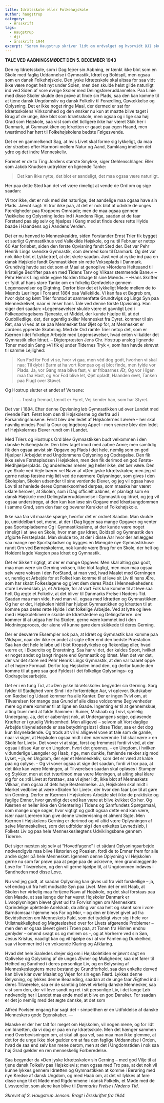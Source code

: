 ```yaml
---
title: Idrætsskole eller Folkehøjskole
author: haugstrup
category:
  - Årsskrift
tags:
  - Haugstrup
  - dji
  - årsskrift 1944
excerpt: "Søren Haugstrup skriver lidt om ordvalget og hvorvidt DJI skulle opfattes som en højskole."
---
```


**TALE VED AABNINGSMØDET DEN 5. DECEMBER 1943**

Den ny Idrætsskole, som i Dag fejrer sin Aabning, er tænkt ikke blot som en Skole med faglig Uddannelse i Gymnastik, Idræt og Boldspil, men ogsaa som en dansk Folkehøjskole. Den jyske Idrætsskole skal altsaa for saa vidt ikke være noget helt nyt under Solen, men den skulde helst glide naturligt ind ved Siden af vore øvrige Skoler med Delingsføreruddannelse. Paa Linie med disse Skoler skulde den prøve at finde sin Plads, saa den kan komme til at tjene dansk Ungdomsliv og dansk Folkeliv til Forædling, Opvækkelse og Oplysning. Det er ikke noget ringe Maal, der dermed er sat for Idrætsskolens Virksomhed og den ønsker nu kun at maatte blive taget i Brug af de unge, ikke blot som Idrætsskole, men ogsaa og i lige saa høj Grad som Højskole, saa vist som det tidligere ikke har været Skik her i Danmark, at Gymnastikken og Idrætten er gaaet paa egen Haand, men tværtimod har hørt til Folkehøjskolens bedste Følgesvende.

Det er en gammelkendt Sag, at hvis Livet skal forme sig lykkeligt, da maa der stræbes efter Harmoni mellem Natur og Aand, Samklang imellem det ydre og det indre Menneskeliv. <p>Forenet er de to Ting Jordens største Smykke</q>, siger Oehlenschläger. Eller som Jakob Knudsen udtrykker en lignende Tanke:

> Det kan ikke nytte, det blot er aandeligt, det maa ogsaa være naturligt.

Her paa dette Sted kan det vel være rimeligt at vende de Ord om og sige saadan:

Vi tror ikke, det er nok med det naturlige; det aandelige maa ogsaa have sin Plads. Jævnt sagt: Vi tror ikke paa, at det er nok blot at udvikle de unges Færdigheder paa Kroppens Omraade; men de maa ogsaa gennem Vækkelse og Oplysning ledes ind i Aandens Rige, saadan at de faar Forstand paa sig selv og hjælpes i Gang med at finde deres rette Hylde baade i Haandens og i Aandens Verden.

Det er nu henved to Menneskealdre, siden Forstander Ernst Trier fik bygget et særligt Gymnastikhus ved Vallekilde Højskole, og nu til Februar er netop 60 Aar forløbet, siden den første Opvisning fandt Sted der. Det var Pehr Henrik Lings svenske Gymnastik, som dermed kom til Danmark. Og det var nok ikke blot et Lykketræf, at det skete saadan. Just ved at rykke ind paa en dansk Højskole fandt Gymnastikken sin rette Vokseplads i Danmark. Grundtvig havde sat det som et Maal at genoplive »Nordens Helteaand til kristelige Bedrifter paa en med Tidens Tarv og Vilkaar stemmende Bane.« – Pehr Henrik Ling vilde »give Norden tilbage til sine Mænd«. – –Hans Skrifter er fyldt af hans store Tanke om en folkelig Genfødelse gennem Legemsøvelser og Digtning. Derfor blev det et lykkeligt Møde mellem de to Mænds Lærlinge i Foraaret 1884 paa Vallekilde. Vi kan faa et Begreb om, hvor dybt og kønt Trier forstod at sammenfatte Grundtvigs og Lings Syn paa Menneskelivet, naar vi læser hans Tale ved denne første Opvisning. Han siger deri saadan: »Legemsøvelser skulde være et gavnligt Led i Folkeopdragelsens Tjeneste, et Middel, der kunde hjælpe til, at det Gudbilledlige, det, der egentlig skiller Mennesket fra Dyret. kommer til sin Ret, saa vi ved at se paa Mennesket faar Øjet op for, at Mennesket er Jordens ypperste Skabning. Med de Ord ramte Trier netop det, som er Kærnen i det folkelige Arbejde med Legemsøvelser, hvad enten vi kalder det Gymnastik eller Idræt. – Digterpræsten Jens Chr. Hostrup anslog lignende Toner med sin Sang »Vi fik ej under Tidernes Tryk «, som han havde skrevet til samme Lejlighed:

> Kun Fod for Fod vi se, hvor vi gaa,
> men véd dog godt, hvorhen vi skal naa;
> Til dybt i Barm at ha vort Kompas
> og ej blot finde, men fylde vor Plads.
> Ja, vor Gang maa blive fast, vi er fribaarnes Æt,
> Og vor Higen maa faa Hast, og Vor Fod blive let,
> Øjet opladt, Haanden øvet, Tanken paa Flugt over Støvet.

Og Hostrup slutter et andet af Versene:

> … Trøstig fremad, tændt er Fyret, Vej kender han, som har Styret.

Det var i 1884. Efter denne Opvisning løb Gymnastikken ud over Landet med rivende Fart. Først kom den til Højskolerne og derfra ud i Forsamlingshusene. Først blev den ledet af Højskolernes Lærere – her skal navnlig mindes Poul la Cour og Ingeborg Appel – men senere blev den ledet af Højskolernes Elever rundt om i Landet.

Med Triers og Hostrups Ord blev Gymnastikken budt velkommen i den danske Folkehøjskole. Den blev taget imod med aabne Arme; men samtidig fik den ogsaa anvist sin Opgave og Plads i det hele, nemlig som en god Hjælper i Arbejdet med Ungdommens Oplysning og Opdragelse. Den fik ikke selve Førstepladsen i Højskolen, men den fik derimod en god Første-Medhjælperplads. Og anderledes mener jeg heller ikke, det bør være. Den nye Skole ved Vejle bærer vel Navn af »Den jyske Idrætsskole«; men jeg vil gerne netop fæstne mig lidt ved de nærmere Oplysninger, som gives i den Skoleplan, Skolen udsender til sine vordende Elever, og jeg vil ogsaa have Lov til at henlede deres Opmærksomhed derpaa, som maaske har været uklare herover, at Skolen, som i Dag officielt aabnes, er planlagt som en dansk Højskole med Delingsføreruddannelse i Gymnastik og Idræt, og jeg vil ogsaa understrege, at den kun kan løse sin Opgave med Idrætsungdommen i samme Grad, som den faar og bevarer Karakter af Folkehøjskole.

Ikke saa faa vil maaske spørge, hvorfor det er ordnet Saadan. Man skulde jo, umiddelbart set, mene, at der i Dag ligger saa mange Opgaver og venter paa Sportspladserne Og i Gymnastiksalene, at der kunde være noget rimeligt i at lave en Skole, hvor man gav Idræt, Boldspil og Gymnastik den afgjorte Førsteplads. Man skulde tro, at der i disse Aar hvor der anlægges saa mange nye Sportspladser og bygges en Mængde nye Gymnastikhuse rundt Om ved Børneskolerne, nok kunde være Brug for en Skole, der helt og Holdent lagde Vægten paa Idræt og Gymnastik.

Det er Sikkert rigtigt, at der er mange Opgaver. Men skal alting gaa godt, maa man være sin Gerning voksen, ikke blot fagligt, men man maa ogsaa selv være voksen i den ForStand, at man ved, hvad Maalet med Gerningen er, nemlig et Arbejde for at Folket kan komme til at leve sit Liv til hans Ære, som har skabt Folkeslagene og givet dem deres Plads i Menneskehedens store Levnedsløb, ja, et Arbejde, for at vort Folk kan komme til at leve saa helt Og ægte et Folkeliv, at det bliver til Danmarks Frelse i Nødens Tid. Saadan maa man vide, hvad man vil, ogsaa med Idrætten og Gymnastikken. Og her er det, Højskolen hidtil har hjulpet Gymnastikken og Idrætten til at komme paa deres rette Hylde i det folkelige Arbejde. Ved at lytte og leve med i Højskoletimerne skulde de Idrætsledere og Delingsførere. der kommer til at udgaa her fra Skolen, gerne være kommet ind i den Modningsproces, der alene vil kunne gøre dem skikkede til deres Gerning.

Der er desværre Eksempler nok paa, at Idræt og Gymnastik kan komme paa Vildspor, naar der ikke er andet at sigte efter end den bedste Præstation. Saa kan det hele le løbe ud i blot Kropsdyrkelse og Rekordjag eller, hvad værre er, i Eksercits og Ensretning. Saa har vi det, der kaldes Sport, hvilket er noget andet og langt ringere end Gymnastik og Idræt. Men det var det, der var det store ved Pehr Henrik Lings Gymnastik, at den var baaret oppe af et højere Formaal. Derfor tog Højskolen imod den, og derfor kunde den komme til at gøre saa god Fyldest i det folkelige Oplysnings- og Opdragelsesarbejde.

Det er i en tung Tid, at »Den jyske Idrætsskole« begynder sin Gerning. Sorg fylder til Stadighed vore Sind i de forfærdelige Aar, vi oplever. Budskaber om Rædsel og Udaad kommer fra alle Kanter. Der er ingen Tvivl om, at Tilværelsen for mange paa Grund af alle disse voldsomme Begivenheder mere og mere kommer til at ligne en Gaade. Ingenting er til at gennemskue, alting truer med at falde Sammen i Ruiner, Mishaab og Tvivl, sjælelig Undergang. Ja, det er aabenlyst nok, at Undergangens sejge, opløsende Kræfter er i gruelig Virksomhed. Men alligevel – selvom alt Vort daglige Arbejde tilsyneladende er saa betydningsløst i disse Tider, saa er det dog kun tilsyneladende. Og trods alt vil vi alligevel vove at tale som de gamle, naar vi siger, at Højskolen ogsaa midt i den nærværende Tid skal være » en Skole for Livet«. Det vover vi at sige, først og fremmest fordi vi véd, at der ogsaa i disse Aar er en Ungdom, hvori det grønnes, – en Ungdom, i hvilken vidunderlige Længsler og Haab, rige, men dunkle, famlende rækker sig mod Lyset, – ja, en Ungdom, der ejer et Menneskeliv, som det er værd at kalde paa og oplyse. – Og vi vover ogsaa at sige det saadan, fordi vi tror paa, at det ikke kan være Meningen, at Tilværelsen saadan skal opløses i Stumper og Stykker, men at det tværtimod maa være Meningen, at alting skal klare sig for os »til Livet at forstaa«, saa vi øjner lidt, ikke blot af Menneskets Vilkaar, men ogsaa af dets høje Bestemmelse. Ja, Højskolen skal midt i Mørket vedblive at være »Skolen for Livet«, dér hvor den faar Lov til at gøre sin Gerning. Derfor er Kærnen i Højskolens Arbejde slet ikke de praktiske og faglige Emner, hvor gavnligt det end kan være at blive kvikket Op her. Og Kærnen er heller ikke den Orientering i Tidens og Samfundets Spørgsmaal, som mange unge søger, hvor vigtigt og godt ogsaa dette end kan være, især naar Læreren kan give denne Undervisning et alment Sigte. Men Kærnen i Højskolens Gerning er derimod og vil altid være Oplysningen af selve Menneskelivet, som det udfolder sig i den enkeltes Levnedsløb, i Folkets Liv og paa hele Menneskeslægtens Udviklingsbane gennem Tiderne.

Det siger næsten sig selv at “Hovedfagene” i et sådant Oplysningsarbejde nødvendigvis maa blive Historien og Poesien, fordi de to Emner frem for alle andre sigter på hele Mennesket. Igennem denne Oplysning vil Højskolen gerne nu som før prøve paa at pege paa de uskrevne, men grundlæggende Love for Tilværelsen, og den vil gerne hjælpe til, at Ungdommen indøves i Sandheden mod disse Love.

Nu ved jeg godt, at saadan Oplysning kan gives ud fra vidt forskellige – ja, vel endog ud fra helt modsatte Syn paa Livet. Men det er mit Haab, at Skolen her virkelig maa fortjene Navn af Højskole, og det skal forstaas paa den Maade, at saa længe der har været Højskoler Danmark er Livsoplysningen blevet givet ud fra Forvisningen om Menneskets Oprindelige uplettede Adelskab, da alting var saa helt og skønt som i vore Barndomsaar hjemme hos Far og Mor, – og den er blevet givet ud fra Bevidstheden om Menneskets Fald, som det tydeligt viser sig i hele vor Utilstrækkelighed og Magtesløshed over for Livets afgørende Problemer – men den er ogsaa blevet givet i Troen paa, at Tonen fra Himlen endnu genlyder – omend svagt os og mellem os -,  og at Vorherre ved sin Søn, Jesus Kristus, naadigt kan og vil hjælpe os i al vor Famlen og Dunkelhed, saa vi kommer ind i en voksende Klaring og Afklaring.

Hvad det hele Saaledes drejer sig om i Højskoletiden er jævnt sagt en Oplivelse og Oplysning af de unges Ævner og Muligheder, saa det fører til Helhed og Sandhed i deres personlige Liv, og en Belysning af Menneskeslægtens mere bestandige Grundforhold, saa den enkelte derved kan blive klar over Maalet og Vejen for sin egen Færd. Lykkes denne Belysning, og lykkes denne Beaanding, saadan at de unge faar Ægthed ind i deres Tilværelse, saa er de samtidig blevet virkelig danske Mennesker, saa vist som den, der vil leve sandt og ret i sit personlige Liv, i det lange Løb nødvendig her i Landet maa ende med at blive en god Dansker. For saadan er det jo nemlig med det ægte danske, at det som

Alfred Povlsen engang har sagt det - simpelthen er en Udfoldelse af danske Menneskers gode Egenskaber. —

Maaske er der her talt for meget om Højskolen, vil nogen mene, og for lidt om Idrætten, da vi dog er paa en ny Idrætsskole. Men det hænger sammen med Overbevisningen om, at skal alt gaa vel, saa maa man ikke glemme, at det for de unge ikke blot gælder om at faa den faglige Uddannelse i Orden, hvad de saa end selv kan mene derom, men at det i Ungdomstiden i nok saa høj Grad gælder en ren menneskelig Forberedelse.

Saa begynder da »Den jyske Idrætsskole« sin Gerning – med god Vilje til at tjene dansk Folkeliv paa Højskolevis; men ogsaa med Tro paa, at det nok vil kunne lykkes gennem Idrætten og Gymnastikken at komme i Berøring med nye Kredse af dansk Ungdom, og med Haab om, at det vil lykkes at føre disse unge til et Møde med Rigdommene i dansk Folkeliv, et Møde med de Livsværdier, som alene kan blive til _Danmarks Frelse i Nødens Tid_.

_Skrevet af S. Haugstrup Jensen. Bragt i årsskriftet fra 1944_
